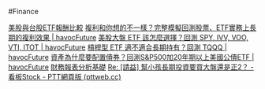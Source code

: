 #Finance 

[美股與台股ETF報酬比較](https://www.dcard.tw/f/money/p/240794573)
[複利和你想的不一樣？完整模擬回測股票、ETF實務上長期的複利效果 | havocFuture](https://havocfuture.tw/blog/compound-interest-volatility)
[美股大盤 ETF 該怎麼選擇？回測 SPY, IVV, VOO, VTI, ITOT | havocFuture](https://havocfuture.tw/blog/backtesting-spy-voo-ivv-vti)
[槓桿型 ETF 適不適合長期持有？回測 TQQQ | havocFuture](https://havocfuture.tw/blog/backtesting-tqqq)
[資產為什麼要配置債券？回測S&P500加20年期以上美國公債ETF | havocFuture](https://havocfuture.tw/blog/backtesting-spy-tlt) 
[財務報表分析基礎](財務報表分析基礎.md)
[Re: [請益] 幫小孩長期投資要買大盤還是正2？ - 看板Stock - PTT網頁版 (pttweb.cc)](https://www.pttweb.cc/bbs/Stock/M.1680245227.A.032)